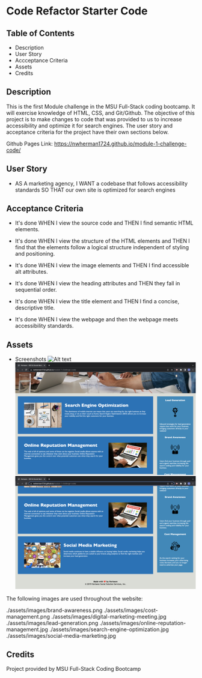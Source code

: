 # Code Refactor Starter Code

## Table of Contents

- Description
- User Story
- Accceptance Criteria
- Assets
- Credits

## Description

This is the first Module challenge in the MSU Full-Stack coding bootcamp. It will exercise knowledge of HTML, CSS, and Git/Github. The objective of this project is to make changes to code that was provided to us to increase accessibility and optimize it for search engines. The user story and acceptance criteria for the project have their own sections below.

Github Pages Link: https://nwherman1724.github.io/module-1-challenge-code/

## User Story

* AS A marketing agency, I WANT a codebase that follows accessibility standards SO THAT our own site is optimized for search engines

## Acceptance Criteria

* It's done WHEN I view the source code and THEN I find semantic HTML elements.

* It's done WHEN I view the structure of the HTML elements and THEN I find that the elements 
follow a logical structure independent of styling and positioning.

* It's done WHEN I view the image elements and THEN I find accessible alt attributes.

* It's done WHEN I view the heading attributes and THEN they fall in sequential order.

* It's done WHEN I view the title element and THEN I find a concise, descriptive title.

* It's done WHEN I view the webpage and then the webpage meets accessibility standards.

## Assets

- Screenshots
![Alt text](assets/images/screenshot-1.png)
![Alt text](assets/images/screenshot-2.png)
![Alt text](assets/images/screenshot-3.png)

The following images are used throughout the website:

./assets/images/brand-awareness.png
./assets/images/cost-management.png
./assets/images/digital-marketing-meeting.jpg
./assets/images/lead-generation.png
./assets/images/online-reputation-management.jpg
./assets/images/search-engine-optimization.jpg
./assets/images/social-media-marketing.jpg

## Credits

Project provided by MSU Full-Stack Coding Bootcamp